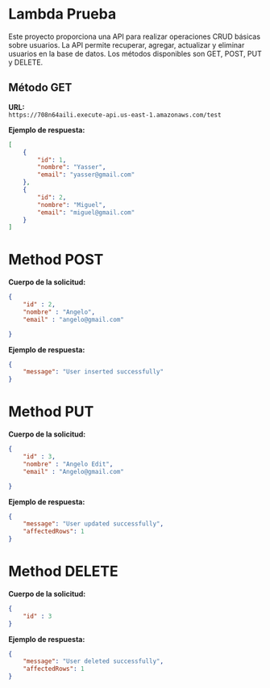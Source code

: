 # Lambda Prueba

Este proyecto proporciona una API para realizar operaciones CRUD básicas sobre usuarios. La API permite recuperar, agregar, actualizar y eliminar usuarios en la base de datos. Los métodos disponibles son GET, POST, PUT y DELETE.

## Método GET

**URL:**  
`https://708n64aili.execute-api.us-east-1.amazonaws.com/test`

**Ejemplo de respuesta:**
```json
[
    {
        "id": 1,
        "nombre": "Yasser",
        "email": "yasser@gmail.com"
    },
    {
        "id": 2,
        "nombre": "Miguel",
        "email": "miguel@gmail.com"
    }
]
```

# Method POST

**Cuerpo de la solicitud:**

```json
{
    "id" : 2,
    "nombre" : "Angelo",
    "email" : "angelo@gmail.com"

}
```
**Ejemplo de respuesta:**

```json
{
    "message": "User inserted successfully"
}
```
# Method PUT

**Cuerpo de la solicitud:**

```json
{
    "id" : 3,
    "nombre" : "Angelo Edit",
    "email" : "Angelo@gmail.com"

}
```

**Ejemplo de respuesta:**

```json
{
    "message": "User updated successfully",
    "affectedRows": 1
}
```

# Method DELETE

**Cuerpo de la solicitud:**

```json
{
    "id" : 3
}
```

**Ejemplo de respuesta:**

```json
{
    "message": "User deleted successfully",
    "affectedRows": 1
}
```
